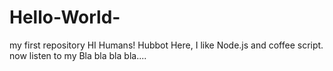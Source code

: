 # Hello-World-
my first repository
HI Humans!
 Hubbot Here, I like Node.js and coffee script.
 now listen to my Bla bla bla bla....
